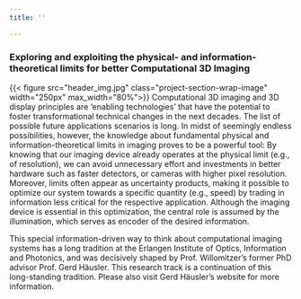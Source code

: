 ```yaml
---
title: ''

---
```

### Exploring and exploiting the physical- and information-theoretical limits for better Computational 3D Imaging
{{< figure src="header_img.jpg" class="project-section-wrap-image" width="250px" max_width="80%">}}
Computational 3D imaging and 3D display principles are ‘enabling technologies’ that have the potential to foster transformational technical changes in the next decades. The list of possible future applications scenarios is long. In midst of seemingly endless possibilities, however, the knowledge about fundamental physical and information-theoretical limits in imaging proves to be a powerful tool: By knowing that our imaging device already operates at the physical limit (e.g., of resolution), we can avoid unnecessary effort and investments in better hardware such as faster detectors, or cameras with higher pixel resolution. Moreover, limits often appear as uncertainty products, making it possible to optimize our system towards a specific quantity (e.g., speed) by trading in information less critical for the respective application. Although the imaging device is essential in this optimization, the central role is assumed by the illumination, which serves as encoder of the desired information. 

This special information-driven way to think about computational imaging systems has a long tradition at the Erlangen Institute of Optics, Information and Photonics, and was decisively shaped by Prof. Willomitzer’s former PhD advisor Prof. Gerd Häusler. This research track is a continuation of this long-standing tradition. Please also visit Gerd Häusler’s website for more information. 